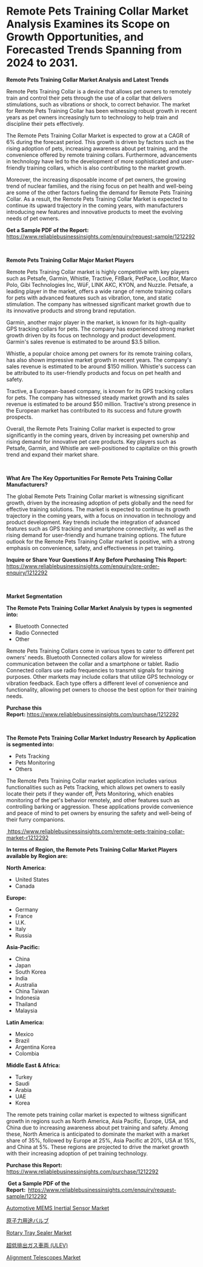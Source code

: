 <p><h1>Remote Pets Training Collar Market Analysis Examines its Scope on Growth Opportunities, and Forecasted Trends Spanning from 2024 to 2031.</h1></p><p><strong>Remote Pets Training Collar Market Analysis and Latest Trends</strong></p>
<p><p>Remote Pets Training Collar is a device that allows pet owners to remotely train and control their pets through the use of a collar that delivers stimulations, such as vibrations or shock, to correct behavior. The market for Remote Pets Training Collar has been witnessing robust growth in recent years as pet owners increasingly turn to technology to help train and discipline their pets effectively.</p><p>The Remote Pets Training Collar Market is expected to grow at a CAGR of 6% during the forecast period. This growth is driven by factors such as the rising adoption of pets, increasing awareness about pet training, and the convenience offered by remote training collars. Furthermore, advancements in technology have led to the development of more sophisticated and user-friendly training collars, which is also contributing to the market growth.</p><p>Moreover, the increasing disposable income of pet owners, the growing trend of nuclear families, and the rising focus on pet health and well-being are some of the other factors fueling the demand for Remote Pets Training Collar. As a result, the Remote Pets Training Collar Market is expected to continue its upward trajectory in the coming years, with manufacturers introducing new features and innovative products to meet the evolving needs of pet owners.</p></p>
<p><strong>Get a Sample PDF of the Report:&nbsp;</strong> <a href="https://www.reliablebusinessinsights.com/enquiry/request-sample/1212292">https://www.reliablebusinessinsights.com/enquiry/request-sample/1212292</a></p>
<p>&nbsp;</p>
<p><strong>Remote Pets Training Collar Major Market Players</strong></p>
<p><p>Remote Pets Training Collar market is highly competitive with key players such as Petsafe, Garmin, Whistle, Tractive, FitBark, PetPace, Loc8tor, Marco Polo, Gibi Technologies Inc, WüF, LINK AKC, KYON, and Nuzzle. Petsafe, a leading player in the market, offers a wide range of remote training collars for pets with advanced features such as vibration, tone, and static stimulation. The company has witnessed significant market growth due to its innovative products and strong brand reputation.</p><p>Garmin, another major player in the market, is known for its high-quality GPS tracking collars for pets. The company has experienced strong market growth driven by its focus on technology and product development. Garmin's sales revenue is estimated to be around $3.5 billion.</p><p>Whistle, a popular choice among pet owners for its remote training collars, has also shown impressive market growth in recent years. The company's sales revenue is estimated to be around $150 million. Whistle's success can be attributed to its user-friendly products and focus on pet health and safety.</p><p>Tractive, a European-based company, is known for its GPS tracking collars for pets. The company has witnessed steady market growth and its sales revenue is estimated to be around $50 million. Tractive's strong presence in the European market has contributed to its success and future growth prospects.</p><p>Overall, the Remote Pets Training Collar market is expected to grow significantly in the coming years, driven by increasing pet ownership and rising demand for innovative pet care products. Key players such as Petsafe, Garmin, and Whistle are well-positioned to capitalize on this growth trend and expand their market share.</p></p>
<p>&nbsp;</p>
<p><strong>What Are The Key Opportunities For Remote Pets Training Collar Manufacturers?</strong></p>
<p><p>The global Remote Pets Training Collar market is witnessing significant growth, driven by the increasing adoption of pets globally and the need for effective training solutions. The market is expected to continue its growth trajectory in the coming years, with a focus on innovation in technology and product development. Key trends include the integration of advanced features such as GPS tracking and smartphone connectivity, as well as the rising demand for user-friendly and humane training options. The future outlook for the Remote Pets Training Collar market is positive, with a strong emphasis on convenience, safety, and effectiveness in pet training.</p></p>
<p><strong>Inquire or Share Your Questions If Any Before Purchasing This Report:</strong> <a href="https://www.reliablebusinessinsights.com/enquiry/pre-order-enquiry/1212292">https://www.reliablebusinessinsights.com/enquiry/pre-order-enquiry/1212292</a></p>
<p>&nbsp;</p>
<p><strong>Market Segmentation</strong></p>
<p><strong>The Remote Pets Training Collar Market Analysis by types is segmented into:</strong></p>
<p><ul><li>Bluetooth Connected</li><li>Radio Connected</li><li>Other</li></ul></p>
<p><p>Remote Pets Training Collars come in various types to cater to different pet owners' needs. Bluetooth Connected collars allow for wireless communication between the collar and a smartphone or tablet. Radio Connected collars use radio frequencies to transmit signals for training purposes. Other markets may include collars that utilize GPS technology or vibration feedback. Each type offers a different level of convenience and functionality, allowing pet owners to choose the best option for their training needs.</p></p>
<p><strong>Purchase this Report:&nbsp;</strong><a href="https://www.reliablebusinessinsights.com/purchase/1212292">https://www.reliablebusinessinsights.com/purchase/1212292</a></p>
<p>&nbsp;</p>
<p><strong>The Remote Pets Training Collar Market Industry Research by Application is segmented into:</strong></p>
<p><ul><li>Pets Tracking</li><li>Pets Monitoring</li><li>Others</li></ul></p>
<p><p>The Remote Pets Training Collar market application includes various functionalities such as Pets Tracking, which allows pet owners to easily locate their pets if they wander off, Pets Monitoring, which enables monitoring of the pet's behavior remotely, and other features such as controlling barking or aggression. These applications provide convenience and peace of mind to pet owners by ensuring the safety and well-being of their furry companions.</p></p>
<p><a href="https://www.reliablebusinessinsights.com/remote-pets-training-collar-market-r1212292">&nbsp;https://www.reliablebusinessinsights.com/remote-pets-training-collar-market-r1212292</a></p>
<p><strong>In terms of Region, the Remote Pets Training Collar Market Players available by Region are:</strong></p>
<p>
    <p> <strong> North America: </strong>
        <ul>
            <li>United States</li>
            <li>Canada</li>
        </ul>
        </p> 
    <p> <strong> Europe: </strong>
        <ul>
            <li>Germany</li>
            <li>France</li>
            <li>U.K.</li>
            <li>Italy</li>
            <li>Russia</li>
        </ul>
        </p> 
    <p> <strong> Asia-Pacific: </strong>
        <ul>
            <li>China</li>
            <li>Japan</li>
            <li>South Korea</li>
            <li>India</li>
            <li>Australia</li>
            <li>China Taiwan</li>
            <li>Indonesia</li>
            <li>Thailand</li>
            <li>Malaysia</li>
        </ul>
        </p> 
    <p> <strong> Latin America: </strong>
        <ul>
            <li>Mexico</li>
            <li>Brazil</li>
            <li>Argentina Korea</li>
            <li>Colombia</li>
        </ul>
        </p> 
    <p> <strong> Middle East & Africa: </strong>
        <ul>
            <li>Turkey</li>
            <li>Saudi</li>
            <li>Arabia</li>
            <li>UAE</li>
            <li>Korea</li>
        </ul>
    </p>
    </p>
<p><p>The remote pets training collar market is expected to witness significant growth in regions such as North America, Asia Pacific, Europe, USA, and China due to increasing awareness about pet training and safety. Among these, North America is anticipated to dominate the market with a market share of 35%, followed by Europe at 25%, Asia Pacific at 20%, USA at 15%, and China at 5%. These regions are projected to drive the market growth with their increasing adoption of pet training technology.</p></p>
<p><strong>Purchase this Report: </strong><a href="https://www.reliablebusinessinsights.com/purchase/1212292">https://www.reliablebusinessinsights.com/purchase/1212292</a></p>
<p>&nbsp;<strong>Get a Sample PDF of the Report:&nbsp;&nbsp;</strong><a href="https://www.reliablebusinessinsights.com/enquiry/request-sample/1212292">https://www.reliablebusinessinsights.com/enquiry/request-sample/1212292</a></p>
<p><strong></strong></p>
<p><p><a href="https://issuu.com/reportprime-2/docs/automotive-mems-inertial-sensor-market-size-2030.p">Automotive MEMS Inertial Sensor Market</a></p><p><a href="https://github.com/AdellaPrice2023/Market-Research-Report-List-1/blob/main/1454532102040.md">原子力用途バルブ</a></p><p><a href="https://github.com/ChiragRp1/Market-Research-Report-List-4/blob/main/rotary-tray-sealer-market.md">Rotary Tray Sealer Market</a></p><p><a href="https://github.com/andym141978/Market-Research-Report-List-1/blob/main/7762127102039.md">超低排出ガス車両 (ULEV)</a></p><p><a href="https://github.com/abdelrhmankishk22/Market-Research-Report-List-4/blob/main/alignment-telescopes-market.md">Alignment Telescopes Market</a></p></p>